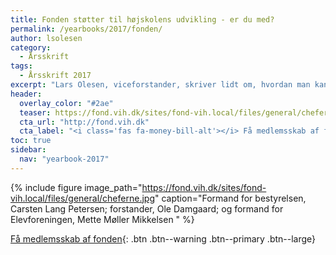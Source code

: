 ```yaml
---
title: Fonden støtter til højskolens udvikling - er du med?
permalink: /yearbooks/2017/fonden/
author: lsolesen
category:
  - Årsskrift
tags:
  - Årsskrift 2017
excerpt: "Lars Olesen, viceforstander, skriver lidt om, hvordan man kan vise sin støtte til skolen gennem fonden, så Vejle Idrætshøjskole kan leve op til sin vision - at blive den bedste i Danmark."
header:
  overlay_color: "#2ae"
  teaser: https://fond.vih.dk/sites/fond-vih.local/files/general/cheferne.jpg
  cta_url: "http://fond.vih.dk"
  cta_label: "<i class='fas fa-money-bill-alt'></i> Få medlemsskab af fonden"
toc: true
sidebar:
  nav: "yearbook-2017"
---
```


{% include figure image_path="https://fond.vih.dk/sites/fond-vih.local/files/general/cheferne.jpg" caption="Formand for bestyrelsen, Carsten Lang Petersen; forstander, Ole Damgaard; og formand for Elevforeningen, Mette Møller Mikkelsen " %}

[<i class='fas fa-money-bill-alt'></i> Få medlemsskab af fonden](http://fond.vih.dk){: .btn .btn--warning .btn--primary .btn--large}
